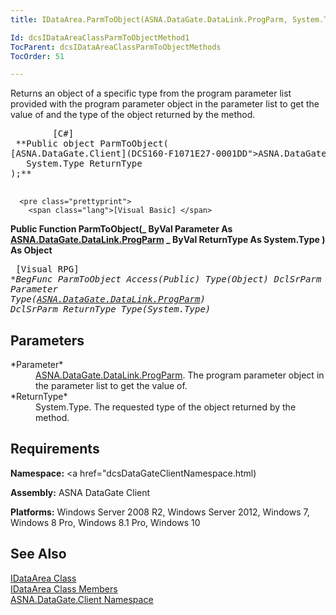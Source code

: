 ```yaml
---
title: IDataArea.ParmToObject(ASNA.DataGate.DataLink.ProgParm, System.Type)

Id: dcsIDataAreaClassParmToObjectMethod1
TocParent: dcsIDataAreaClassParmToObjectMethods
TocOrder: 51

---
```


Returns an object of a specific type from the program parameter list provided with the program parameter object in the parameter list to get the value of and the type of the object returned by the method.
<pre class="prettyprint">
        <span class="lang">[C#]</span>
 **Public object ParmToObject(
[ASNA.DataGate.Client](DCS160-F1071E27-0001DD">ASNA.DataGate.DataLink.ProgParm</a> Parameter,
   System.Type ReturnType
);** 
      </pre>
      <pre class="prettyprint">
        <span class="lang">[Visual Basic] </span>
 **Public Function ParmToObject(_ 
   ByVal Parameter As <a href="DCS160-F1071E27-0001DD">ASNA.DataGate.DataLink.ProgParm</a> _
   ByVal ReturnType As System.Type
) As Object** 
      </pre>
      <pre class="prettyprint">
        <span class="lang">[Visual RPG]</span>
 **BegFunc ParmToObject Access(*Public) Type(Object)
   DclSrParm Parameter Type(<a href="DCS160-F1071E27-0001DD">ASNA.DataGate.DataLink.ProgParm</a>)
   DclSrParm ReturnType Type(System.Type)** 
      </pre>

## Parameters

<dl>
        <dt>
 *Parameter* 
        </dt>
        <dd><a href="DCS160-F1071E27-0001DD">ASNA.DataGate.DataLink.ProgParm</a>.  
						The program parameter object in the parameter list to get the value of.</dd>
        <dt>
 *ReturnType* 
        </dt>
        <dt />
        <dd>			System.Type.  The requested type of the object returned by the method.</dd>
</dl>

## Requirements

**Namespace:** <a href="dcsDataGateClientNamespace.html) 

**Assembly:** ASNA DataGate Client

**Platforms:** Windows Server 2008 R2, Windows Server 2012, Windows 7, Windows 8 Pro, Windows 8.1 Pro, Windows 10
## See Also


[IDataArea Class](idataarea-class.html)
      <br />
[IDataArea Class Members](dcsIDataAreaMembers.html)
      <br />
[ASNA.DataGate.Client Namespace](datagate-client-namespace.html)

